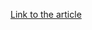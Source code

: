 [Link to the article](https://thehackernews.com/2022/05/cytroxs-predator-spyware-target-android.html)
